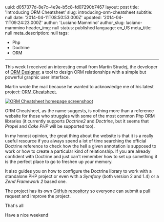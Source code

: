 uuid:             d057377d-8e7c-4e9e-b5c8-fd07290b7467
layout:           post
title:            'Introducing ORM Cheatsheet'
slug:             introducing-orm-cheatsheet
subtitle:         null
date:             '2014-04-11T08:50:53.000Z'
updated:          '2014-04-11T09:24:23.000Z'
author:           'Luciano Mammino'
author_slug:      luciano-mammino
header_img:       null
status:           published
language:         en_US
meta_title:       null
meta_description: null
tags:
  - Php
  - Doctrine
  - ORM

---

This week I received an interesting email from Martin Stradej, the developer of [ORM Designer](http://www.orm-designer.com), a tool to design ORM relationships with a simple but powerful graphic user interface.

Martin wrote the mail because he wanted to acknowledge me of his latest project: [ORM Cheatsheet](http://ormcheatsheet.com).

[![ORM Cheatsheet homepage screenshoot](/content/images/2014/Apr/orm-cheatsheet-screenshoot.png)](http://ormcheatsheet.com)

ORM Cheatsheet, as the name suggests, is nothing more than a reference website for those who struggles with some of the most common Php ORM libraries (it currently supports *Doctrine2* and *Doctrine*, but it seems that *Propel* and *Cake PHP*  will be supported too).

In my honest opinion, the great thing about the website is that it is a really useful resource if you always spend a lot of time searching the official Doctrine reference to check how the hell a given annotation is supposed to work or how to create a particular kind of relationship. If you are already confident with Doctrine and just can't remember how to set up something it is the perfect place to go to freshen up your memory.

It also guides you on how to configure the Doctrine library to work with a standalone PHP project or even with a *Symfony* (both version 2 and 1.4) or a *Zend Framework 2* based one.

The project has its own [GitHub repository](https://github.com/atlantic18/ormcheatsheet) so everyone can submit a pull request and improve the project.

That's all

Have a nice weekend
